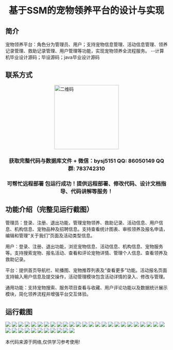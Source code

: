 <p><h1 align="center">基于SSM的宠物领养平台的设计与实现</h1></p>

## 简介
宠物领养平台：角色分为管理员、用户；支持宠物信息管理、活动信息管理、领养记录管理、救助记录管理、用户管理等功能，实现宠物领养全流程服务。    --计算机毕业设计源码；毕设源码；java毕业设计源码


## 联系方式
<img src="https://bs-1329754181.cos.ap-shanghai.myqcloud.com/wx.jpg" alt="二维码" style="display: block; margin: 0 auto;" width="200px">
<p><h3 align="center">获取完整代码与数据库文件 + 微信：bysj5151 QQ: 86050149 QQ群: 783742310</h3></p>
<p><h3 align="center">可帮忙远程部署 包运行成功！提供远程部署、修改代码、设计文档指导、代码讲解等服务！</h3></p>

## 功能介绍（完整见运行截图）
管理员：登录、注册、退出功能，管理宠物领养、救助记录、活动信息、用户信息、机构信息、宠物品种及招聘信息。支持查看统计图表、审核领养及报名申请，编辑和管理“关于我们”页面及活动类型信息。

用户：登录、注册、退出功能，浏览宠物信息、活动信息、机构信息、宠物服务等。支持搜索宠物、报名活动、查看和评论宠物详情、管理个人信息、查看领养及救助记录。

平台：提供首页导航栏、轮播图、宠物推荐列表及“查看更多”功能。活动报名页面支持输入用户信息及提交操作，活动管理模块包含活动详情的录入、修改与管理。

通用功能：支持宠物搜索、服务项目查看与收藏、用户评论功能以及数据统计展示模块，简化领养流程并增强平台交互体验。


## 运行截图
![](https://bs-1329754181.cos.ap-shanghai.myqcloud.com/ssm/PetAdoptionPlatform/img/001.jpg)
![](https://bs-1329754181.cos.ap-shanghai.myqcloud.com/ssm/PetAdoptionPlatform/img/002.jpg)
![](https://bs-1329754181.cos.ap-shanghai.myqcloud.com/ssm/PetAdoptionPlatform/img/003.jpg)
![](https://bs-1329754181.cos.ap-shanghai.myqcloud.com/ssm/PetAdoptionPlatform/img/004.jpg)
![](https://bs-1329754181.cos.ap-shanghai.myqcloud.com/ssm/PetAdoptionPlatform/img/005.jpg)
![](https://bs-1329754181.cos.ap-shanghai.myqcloud.com/ssm/PetAdoptionPlatform/img/006.jpg)
![](https://bs-1329754181.cos.ap-shanghai.myqcloud.com/ssm/PetAdoptionPlatform/img/007.jpg)
![](https://bs-1329754181.cos.ap-shanghai.myqcloud.com/ssm/PetAdoptionPlatform/img/008.jpg)
![](https://bs-1329754181.cos.ap-shanghai.myqcloud.com/ssm/PetAdoptionPlatform/img/009.jpg)
![](https://bs-1329754181.cos.ap-shanghai.myqcloud.com/ssm/PetAdoptionPlatform/img/010.jpg)
![](https://bs-1329754181.cos.ap-shanghai.myqcloud.com/ssm/PetAdoptionPlatform/img/011.jpg)
![](https://bs-1329754181.cos.ap-shanghai.myqcloud.com/ssm/PetAdoptionPlatform/img/012.jpg)
![](https://bs-1329754181.cos.ap-shanghai.myqcloud.com/ssm/PetAdoptionPlatform/img/013.jpg)
![](https://bs-1329754181.cos.ap-shanghai.myqcloud.com/ssm/PetAdoptionPlatform/img/014.jpg)
![](https://bs-1329754181.cos.ap-shanghai.myqcloud.com/ssm/PetAdoptionPlatform/img/015.jpg)
![](https://bs-1329754181.cos.ap-shanghai.myqcloud.com/ssm/PetAdoptionPlatform/img/016.jpg)
![](https://bs-1329754181.cos.ap-shanghai.myqcloud.com/ssm/PetAdoptionPlatform/img/017.jpg)
![](https://bs-1329754181.cos.ap-shanghai.myqcloud.com/ssm/PetAdoptionPlatform/img/018.jpg)
![](https://bs-1329754181.cos.ap-shanghai.myqcloud.com/ssm/PetAdoptionPlatform/img/019.jpg)
![](https://bs-1329754181.cos.ap-shanghai.myqcloud.com/ssm/PetAdoptionPlatform/img/020.jpg)
![](https://bs-1329754181.cos.ap-shanghai.myqcloud.com/ssm/PetAdoptionPlatform/img/021.jpg)
![](https://bs-1329754181.cos.ap-shanghai.myqcloud.com/ssm/PetAdoptionPlatform/img/022.jpg)
![](https://bs-1329754181.cos.ap-shanghai.myqcloud.com/ssm/PetAdoptionPlatform/img/023.jpg)
![](https://bs-1329754181.cos.ap-shanghai.myqcloud.com/ssm/PetAdoptionPlatform/img/024.jpg)
![](https://bs-1329754181.cos.ap-shanghai.myqcloud.com/ssm/PetAdoptionPlatform/img/025.jpg)
![](https://bs-1329754181.cos.ap-shanghai.myqcloud.com/ssm/PetAdoptionPlatform/img/026.jpg)
![](https://bs-1329754181.cos.ap-shanghai.myqcloud.com/ssm/PetAdoptionPlatform/img/027.jpg)
![](https://bs-1329754181.cos.ap-shanghai.myqcloud.com/ssm/PetAdoptionPlatform/img/028.jpg)
![](https://bs-1329754181.cos.ap-shanghai.myqcloud.com/ssm/PetAdoptionPlatform/img/029.jpg)
![](https://bs-1329754181.cos.ap-shanghai.myqcloud.com/ssm/PetAdoptionPlatform/img/030.jpg)
![](https://bs-1329754181.cos.ap-shanghai.myqcloud.com/ssm/PetAdoptionPlatform/img/031.jpg)
![](https://bs-1329754181.cos.ap-shanghai.myqcloud.com/ssm/PetAdoptionPlatform/img/032.jpg)
![](https://bs-1329754181.cos.ap-shanghai.myqcloud.com/ssm/PetAdoptionPlatform/img/033.jpg)
![](https://bs-1329754181.cos.ap-shanghai.myqcloud.com/ssm/PetAdoptionPlatform/img/034.jpg)
![](https://bs-1329754181.cos.ap-shanghai.myqcloud.com/ssm/PetAdoptionPlatform/img/035.jpg)
![](https://bs-1329754181.cos.ap-shanghai.myqcloud.com/ssm/PetAdoptionPlatform/img/036.jpg)

<p>本代码来源于网络,仅供学习参考使用!</p>
